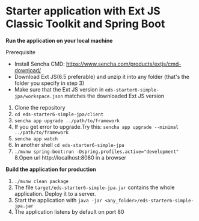 # Starter application with Ext JS Classic Toolkit and Spring Boot


**Run the application on your local machine**

Prerequisite
* Install Sencha CMD: https://www.sencha.com/products/extjs/cmd-download/
* Download Ext JS(6.5 preferable) and unzip it into any folder (that's the folder you specify in step 3)
* Make sure that the Ext JS version in ```eds-starter6-simple-jpa/workspace.json``` matches the downloaded Ext JS version

1. Clone the repository
2. ```cd eds-starter6-simple-jpa/client```
3. ```sencha app upgrade ../path/to/framework```
4. If you get error to upgrade.Try this: ```sencha app upgrade --minimal ../path/to/framework```
5. ```sencha app watch```
6. In another shell ```cd eds-starter6-simple-jpa```
7. ```./mvnw spring-boot:run -Dspring.profiles.active="development"```
8.Open url http://localhost:8080 in a browser


**Build the application for production**
1. ```./mvnw clean package```
2. The file ```target/eds-starter6-simple-jpa.jar``` contains the whole application. Deploy it to a server.
3. Start the application with ```java -jar <any_folder>/eds-starter6-simple-jpa.jar```
4. The application listens by default on port 80
